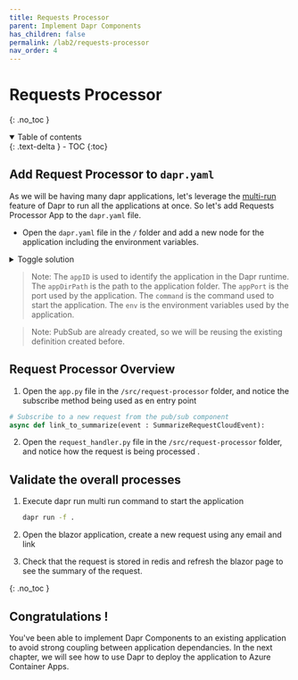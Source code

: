 ```yaml
---
title: Requests Processor
parent: Implement Dapr Components
has_children: false
permalink: /lab2/requests-processor
nav_order: 4
---
```


# Requests Processor

{: .no_toc }

<details open markdown="block">
  <summary>
    Table of contents
  </summary>
  {: .text-delta }
- TOC
{:toc}
</details>

## Add Request Processor to `dapr.yaml`

As we will be having many dapr applications, let's leverage the [multi-run](https://docs.dapr.io/developing-applications/local-development/multi-app-dapr-run/) feature of Dapr to run all the applications at once. So let's add Requests Processor App to the `dapr.yaml` file.

* Open the `dapr.yaml` file in the `/` folder and add a new node for the application including the environment variables.

<details markdown="block">
  <summary>
    Toggle solution
  </summary>

```yaml
  - appID: summarizer-requests-processor
    appDirPath: ./src/requests-processor/
    appPort: 13000
    command: ["uvicorn", "app:app", "--host", "0.0.0.0", "--port", "13000"]
    env:
      SECRET_STORE_NAME: "summarizer-secretstore"
      PUBSUB_REQUESTS_NAME: "summarizer-pubsub"
      PUBSUB_REQUESTS_TOPIC: "link-to-summarize"
      REQUESTS_API_APP_ID: "summarizer-api"
      REQUESTS_API_SEARCH_ENDPOINT: "search-requests-by-url"
      REQUESTS_API_CREATE_ENDPOINT: "requests"
      OPENAI_API_VERSION: "2022-12-01"
      OPENAI_API_DEPLOYMENT_NAME: "aca-dapr-gpt-35-turbo-01"
      APP_PORT: 13000
```
</details>

> Note: The `appID` is used to identify the application in the Dapr runtime. The `appDirPath` is the path to the application folder. The `appPort` is the port used by the application. The `command` is the command used to start the application. The `env` is the environment variables used by the application.

> Note: PubSub are already created, so we will be reusing the existing definition created before.

## Request Processor Overview

1. Open the `app.py` file in the `/src/request-processor` folder, and notice the subscribe method being used as en entry point

```python
# Subscribe to a new request from the pub/sub component
async def link_to_summarize(event : SummarizeRequestCloudEvent):
```

2. Open the `request_handler.py` file in the `/src/request-processor` folder, and notice how the request is being processed .

## Validate the overall processes

1. Execute dapr run multi run command to start the application

    ```bash
    dapr run -f .
    ```
2. Open the blazor application, create a new request using any email and link

3. Check that the request is stored in redis and refresh the blazor page to see the summary of the request.

{: .no_toc }
## Congratulations !

You've been able to implement Dapr Components to an existing application to avoid strong coupling between application dependancies. In the next chapter, we will see how to use Dapr to deploy the application to Azure Container Apps.